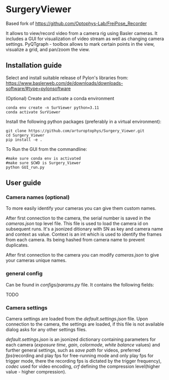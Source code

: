 # SurgeryViewer 
Based fork of https://github.com/Optophys-Lab/FreiPose_Recorder

It allows to view/record video from a camera rig using Basler cameras.
It includes a GUI for visualization of video stream as well as changing camera settings.
PyQTgraph - toolbox allows to mark certain points in the view, visualize a grid, and pan/zoom the view.



## Installation guide
Select and install suitable release of Pylon's libraries from:
    <https://www.baslerweb.com/de/downloads/downloads-software/#type=pylonsoftware>

(Optional) Create and activate a conda environment

    conda env create -n SurViewer python=3.11
    conda activate SurViewer

Install the following python packages (preferably in a virtual environment):

    git clone https://github.com/arturoptophys/Surgery_Viewer.git
    cd Surgery_Viewer
    pip install -e .

To Run the GUI from the commandline:

    #make sure conda env is activated
    #make sure $CWD is Surgery_Viewer
    python GUI_run.py


## User guide
### Camera names (optional)
To more easily identify your cameras you can give them custom names.

After first connection to the camera, the serial number is 
saved in the _cameras.json_ top level file.
This file is used to load the camera id on subsequent runs. It's a jsonized ditionary with SN as key and camera name and 
context as value. Context is an int which is used to identify the frames from each camera. Its being hashed from camera 
name to prevent duplicates.

After first connection to the camera you can modify _cameras.json_ to give your cameras unique names.

### general config
Can be found in _configs/params.py_ file. It contains the following fields:

TODO 

### Camera settings
Camera settings are loaded from the _default.settings.json_ file. Upon connection to the camera, the settings are loaded,
if this file is not available dialog asks for any other settings files.

_default.settings.json_ is an jsonized dictionary containing parameters for each camera (_exposure time_, _gain_, _colormode_,
_white balance_ values) and further general settings, such as _save path_ for videos, preferred _fps_(recording and play fps 
for free-running mode and only play fps for trigger mode, there the recording fps is dictated by the trigger frequency),
_codec_ used for video encoding, _crf_ defining the compression level(higher value - higher compression).



